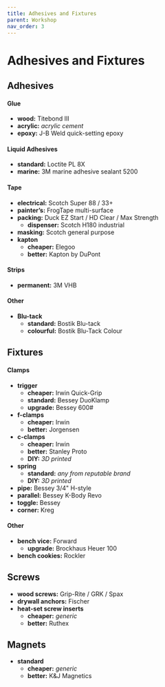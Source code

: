 ```yaml
---
title: Adhesives and Fixtures
parent: Workshop
nav_order: 3
---
```

# Adhesives and Fixtures

## Adhesives

#### Glue

- **wood:** Titebond III
- **acrylic:** *acrylic cement*
- **epoxy:** J-B Weld quick-setting epoxy

#### Liquid Adhesives

- **standard:** Loctite PL 8X
- **marine:** 3M marine adhesive sealant 5200

#### Tape

- **electrical:** Scotch Super 88 / 33+
- **painter’s:** FrogTape multi-surface
- **packing:** Duck EZ Start / HD Clear / Max Strength
	- **dispenser:** Scotch H180 industrial
- **masking:** Scotch general purpose
- **kapton** 
	- **cheaper:** Elegoo
	- **better:** Kapton by DuPont

#### Strips

- **permanent:** 3M VHB

#### Other

- **Blu-tack**
	- **standard:** Bostik Blu-tack
	- **colourful:** Bostik Blu-Tack Colour

## Fixtures

#### Clamps

- **trigger** 
	- **cheaper:** Irwin Quick-Grip
	- **standard:** Bessey DuoKlamp
	- **upgrade:** Bessey 600#
- **f-clamps** 
	- **cheaper:** Irwin
	- **better:** Jorgensen
- **c-clamps**
	- **cheaper:** Irwin
	- **better:** Stanley Proto
	- **DIY:** *3D printed*
- **spring** 
	- **standard:** *any from reputable brand*
	- **DIY:** *3D printed*
- **pipe:** Bessey 3/4" H-style
- **parallel:** Bessey K-Body Revo
- **toggle:** Bessey
- **corner:** Kreg

#### Other

- **bench vice:** Forward
	- **upgrade:** Brockhaus Heuer 100
- **bench cookies:** Rockler

## Screws

- **wood screws:** Grip-Rite / GRK / Spax
- **drywall anchors:** Fischer
- **heat-set screw inserts** 
	- **cheaper:** *generic*
	- **better:** Ruthex

## Magnets

- **standard** 
	- **cheaper:** *generic*
	- **better:** K&J Magnetics
